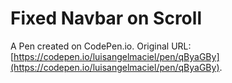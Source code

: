 # Fixed Navbar on Scroll

A Pen created on CodePen.io. Original URL: [https://codepen.io/luisangelmaciel/pen/qByaGBy](https://codepen.io/luisangelmaciel/pen/qByaGBy).

